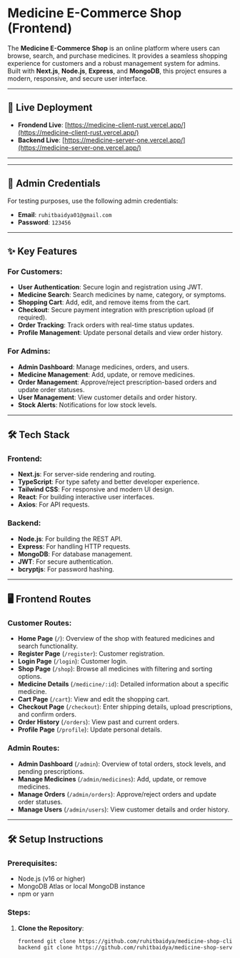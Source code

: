 # Medicine E-Commerce Shop (Frontend)

The **Medicine E-Commerce Shop** is an online platform where users can browse, search, and purchase medicines. It provides a seamless shopping experience for customers and a robust management system for admins. Built with **Next.js**, **Node.js**, **Express**, and **MongoDB**, this project ensures a modern, responsive, and secure user interface.

---

## 🚀 Live Deployment

- **Frondend Live**: [https://medicine-client-rust.vercel.app/](https://medicine-client-rust.vercel.app/)
- **Backend Live**: [https://medicine-server-one.vercel.app/](https://medicine-server-one.vercel.app/)

---

---

## 🔑 Admin Credentials

For testing purposes, use the following admin credentials:

- **Email**: `ruhitbaidya01@gmail.com`
- **Password**: `123456`

---

## ✨ Key Features

### For Customers:

- **User Authentication**: Secure login and registration using JWT.
- **Medicine Search**: Search medicines by name, category, or symptoms.
- **Shopping Cart**: Add, edit, and remove items from the cart.
- **Checkout**: Secure payment integration with prescription upload (if required).
- **Order Tracking**: Track orders with real-time status updates.
- **Profile Management**: Update personal details and view order history.

### For Admins:

- **Admin Dashboard**: Manage medicines, orders, and users.
- **Medicine Management**: Add, update, or remove medicines.
- **Order Management**: Approve/reject prescription-based orders and update order statuses.
- **User Management**: View customer details and order history.
- **Stock Alerts**: Notifications for low stock levels.

---

## 🛠️ Tech Stack

### Frontend:

- **Next.js**: For server-side rendering and routing.
- **TypeScript**: For type safety and better developer experience.
- **Tailwind CSS**: For responsive and modern UI design.
- **React**: For building interactive user interfaces.
- **Axios**: For API requests.

### Backend:

- **Node.js**: For building the REST API.
- **Express**: For handling HTTP requests.
- **MongoDB**: For database management.
- **JWT**: For secure authentication.
- **bcryptjs**: For password hashing.

---

## 🖥️ Frontend Routes

### Customer Routes:

- **Home Page** (`/`): Overview of the shop with featured medicines and search functionality.
- **Register Page** (`/register`): Customer registration.
- **Login Page** (`/login`): Customer login.
- **Shop Page** (`/shop`): Browse all medicines with filtering and sorting options.
- **Medicine Details** (`/medicine/:id`): Detailed information about a specific medicine.
- **Cart Page** (`/cart`): View and edit the shopping cart.
- **Checkout Page** (`/checkout`): Enter shipping details, upload prescriptions, and confirm orders.
- **Order History** (`/orders`): View past and current orders.
- **Profile Page** (`/profile`): Update personal details.

### Admin Routes:

- **Admin Dashboard** (`/admin`): Overview of total orders, stock levels, and pending prescriptions.
- **Manage Medicines** (`/admin/medicines`): Add, update, or remove medicines.
- **Manage Orders** (`/admin/orders`): Approve/reject orders and update order statuses.
- **Manage Users** (`/admin/users`): View customer details and order history.

---

## 🛠️ Setup Instructions

### Prerequisites:

- Node.js (v16 or higher)
- MongoDB Atlas or local MongoDB instance
- npm or yarn

### Steps:

1. **Clone the Repository**:
   ```bash
   frontend git clone https://github.com/ruhitbaidya/medicine-shop-client.git
   backend git clone https://github.com/ruhitbaidya/medicine-shop-server.git
   ```

